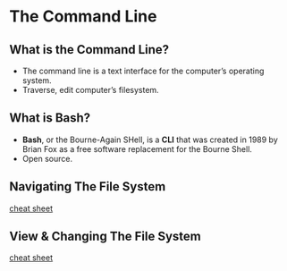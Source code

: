 # The Command Line

## What is the Command Line?
- The command line is a text interface for the computer’s operating system.
- Traverse, edit computer’s filesystem.

## What is Bash?
- **Bash**, or the Bourne-Again SHell, is a **CLI** that was created in 1989 by Brian Fox as a free software replacement for the Bourne Shell.
- Open source.

## Navigating The File System
[cheat sheet](./nav_file_system.pdf)

## View & Changing The File System
[cheat sheet](./view_changing_file_system.pdf)